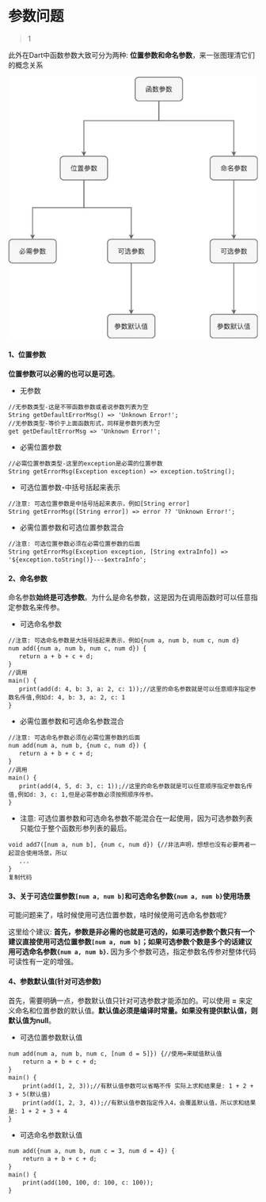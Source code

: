 # 参数问题

> 1

此外在Dart中函数参数大致可分为两种: **位置参数和命名参数**，来一张图理清它们的概念关系

![img](./../images/05.png)

#### 1、位置参数

**位置参数可以必需的也可以是可选**。

- 无参数

```
//无参数类型-这是不带函数参数或者说参数列表为空
String getDefaultErrorMsg() => 'Unknown Error!';
//无参数类型-等价于上面函数形式，同样是参数列表为空
get getDefaultErrorMsg => 'Unknown Error!';
```

- 必需位置参数

```
//必需位置参数类型-这里的exception是必需的位置参数
String getErrorMsg(Exception exception) => exception.toString();
```

- 可选位置参数-中括号括起来表示

```
//注意: 可选位置参数是中括号括起来表示，例如[String error]
String getErrorMsg([String error]) => error ?? 'Unknown Error!';
```

- 必需位置参数和可选位置参数混合

```
//注意: 可选位置参数必须在必需位置参数的后面
String getErrorMsg(Exception exception, [String extraInfo]) => '${exception.toString()}---$extraInfo';
```

#### 2、命名参数

命名参数**始终是可选参数**。为什么是命名参数，这是因为在调用函数时可以任意指定参数名来传参。

- 可选命名参数

```
//注意: 可选命名参数是大括号括起来表示，例如{num a, num b, num c, num d}
num add({num a, num b, num c, num d}) {
   return a + b + c + d;
}
//调用
main() {
   print(add(d: 4, b: 3, a: 2, c: 1));//这里的命名参数就是可以任意顺序指定参数名传值,例如d: 4, b: 3, a: 2, c: 1
}
```

- 必需位置参数和可选命名参数混合

```
//注意: 可选命名参数必须在必需位置参数的后面
num add(num a, num b, {num c, num d}) {
   return a + b + c + d;
}
//调用
main() {
   print(add(4, 5, d: 3, c: 1));//这里的命名参数就是可以任意顺序指定参数名传值,例如d: 3, c: 1,但是必需参数必须按照顺序传参。
}
```

- 注意: 可选位置参数和可选命名参数不能混合在一起使用，因为可选参数列表只能位于整个函数形参列表的最后。

```
void add7([num a, num b], {num c, num d}) {//非法声明，想想也没有必要两者一起混合使用场景。所以
   ...
}
复制代码
```

#### 3、关于可选位置参数`[num a, num b]`和可选命名参数`{num a, num b}`使用场景

可能问题来了，啥时候使用可选位置参数，啥时候使用可选命名参数呢?

这里给个建议: **首先，参数是非必需的也就是可选的，如果可选参数个数只有一个建议直接使用可选位置参数`[num a, num b]`；如果可选参数个数是多个的话建议用可选命名参数`{num a, num b}`.** 因为多个参数可选，指定参数名传参对整体代码可读性有一定的增强。

#### 4、参数默认值(针对可选参数)

首先，需要明确一点，参数默认值只针对可选参数才能添加的。可以使用 **=** 来定义命名和位置参数的默认值。**默认值必须是编译时常量。如果没有提供默认值，则默认值为null**。

- 可选位置参数默认值

```
num add(num a, num b, num c, [num d = 5]}) {//使用=来赋值默认值
    return a + b + c + d;
}
main() {
    print(add(1, 2, 3));//有默认值参数可以省略不传 实际上求和结果是: 1 + 2 + 3 + 5(默认值)
    print(add(1, 2, 3, 4));//有默认值参数指定传入4，会覆盖默认值，所以求和结果是: 1 + 2 + 3 + 4
}
```

- 可选命名参数默认值

```
num add({num a, num b, num c = 3, num d = 4}) {
    return a + b + c + d;
}
main() {
    print(add(100, 100, d: 100, c: 100));    
}
```

